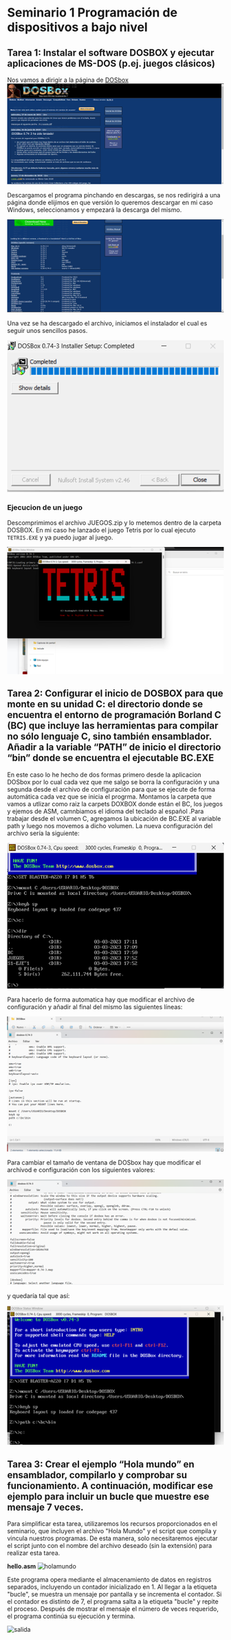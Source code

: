 # Seminario 1 Programación de dispositivos a bajo nivel

## Tarea 1: Instalar el software DOSBOX y ejecutar aplicaciones de MS-DOS (p.ej. juegos clásicos)
Nos vamos a dirigir a la página de [DOSbox](https://www.dosbox.com/download.php?main=1)
![dosbox_web](https://github.com/juanfran00/PDIH/blob/main/S1/img/dosbox_installer.png)

Descargamos el programa pinchando en descargas, se nos redirigirá a una página donde elijimos en que versión lo queremos descargar en mi caso Windows, seleccionamos y empezará la descarga del mismo.

![dosbox_downloads](https://github.com/juanfran00/PDIH/blob/main/S1/img/bosbox_downloads.png)

Una vez se ha descargado el archivo, iniciamos el instalador el cual es seguir unos sencillos pasos.

![dosbox_installer](https://github.com/juanfran00/PDIH/blob/main/S1/img/instalacion_completada.png)

### Ejecucion de un juego
Descomprimimos el archivo JUEGOS.zip y lo metemos dentro de la carpeta DOSBOX. En mi caso he lanzado el juego Tetris por lo cual ejecuto `TETRIS.EXE` y ya puedo jugar al juego.

![tetris_juego](https://github.com/juanfran00/PDIH/blob/main/S1/img/dosbox_juego.png)


## Tarea 2: Configurar el inicio de DOSBOX para que monte en su unidad C: el directorio donde se encuentra el entorno de programación Borland C (BC) que incluye las herramientas para compilar no sólo lenguaje C, sino también ensamblador. Añadir a la variable “PATH” de inicio el directorio “bin” donde se encuentra el ejecutable BC.EXE

En este caso lo he hecho de dos formas primero desde la aplicacion DOSbox por lo cual cada vez que me salgo se borra la configuración y una segunda desde el archivo de configuración para que se ejecute de forma automática cada vez que se inicia el progrma.
Montamos la carpeta que vamos a utlizar como raiz la carpets DOXBOX donde están el BC, los juegos y ejemos de ASM, camnbiamos el idioma del teclado al español .Para trabajar desde el volumen C, agregamos la ubicación de BC.EXE al variable path y luego nos movemos a dicho volumen. La nueva configuración del archivo sería la siguiente:

![dosbox_configuracion](https://github.com/juanfran00/PDIH/blob/main/S1/img/montar_unidad_c.png)

Para hacerlo de forma automatica hay que modificar el archivo de configuración y añadir al final del mismo las siguientes líneas:

![archivo_configuracion](https://github.com/juanfran00/PDIH/blob/main/S1/img/archivo_configuracion.png)

Para cambiar el tamaño de ventana de DOSbox hay que modificar el archivod e configuración con los siguientes valores:

![cambio_ventana](https://github.com/juanfran00/PDIH/blob/main/S1/img/cambiar_tamanio.png)

y quedaría tal que así:

![cambio_ventana_final](https://github.com/juanfran00/PDIH/blob/main/S1/img/cambio_tamanio.png)

## Tarea 3: Crear el ejemplo “Hola mundo” en ensamblador, compilarlo y comprobar su funcionamiento. A continuación, modificar ese ejemplo para incluir un bucle que muestre ese mensaje 7 veces.

Para simplificar esta tarea, utilizaremos los recursos proporcionados en el seminario, que incluyen el archivo "Hola Mundo" y el script que compila y vincula nuestros programas. De esta manera, solo necesitaremos ejecutar el script junto con el nombre del archivo deseado (sin la extensión) para realizar esta tarea.

**hello.asm**
![holamundo](https://github.com/juanfran00/PDIH/blob/main/S1/img/helloWorldBase.png)

Este programa opera mediante el almacenamiento de datos en registros separados, incluyendo un contador inicializado en 1. Al llegar a la etiqueta "bucle", se muestra un mensaje por pantalla y se incrementa el contador. Si el contador es distinto de 7, el programa salta a la etiqueta "bucle" y repite el proceso. Después de mostrar el mensaje el número de veces requerido, el programa continúa su ejecución y termina.

![salida](https://github.com/juanfran00/PDIH/blob/main/S1/img/ejecuion_hola.png)

